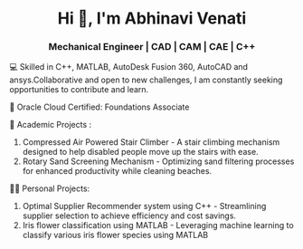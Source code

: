 <h1 align="center">Hi 👋, I'm Abhinavi Venati</h1>
<h3 align="center">Mechanical Engineer | CAD | CAM | CAE | C++ </h3>

💻 Skilled in C++, MATLAB, AutoDesk Fusion 360, AutoCAD and ansys.Collaborative and open to new challenges, I am constantly seeking opportunities to contribute and learn.

🔹 Oracle Cloud Certified: Foundations Associate

🚀 Academic Projects :
1. Compressed Air Powered Stair Climber - A stair climbing mechanism designed to help disabled people move up the stairs with ease.
2. Rotary Sand Screening Mechanism - Optimizing sand filtering processes for enhanced productivity while cleaning beaches.
   
👨‍💻 Personal Projects:
1. Optimal Supplier Recommender system using C++ - Streamlining supplier selection to achieve efficiency and cost savings.
2. Iris flower classification using MATLAB - Leveraging machine learning to classify various iris flower species using MATLAB


